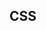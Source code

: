 <!--
 * @Descripttion: 
 * @version: 
 * @Author: zhouying
 * @Date: 2020-09-17 13:11:57
 * @LastEditors: zhouying
 * @LastEditTime: 2020-09-17 13:12:40
-->
## CSS
